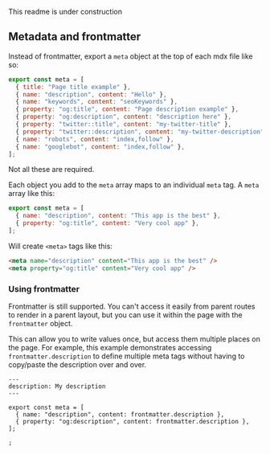 This readme is under construction

## Metadata and frontmatter

Instead of frontmatter, export a `meta` object at the top of each mdx file like so:

```js
export const meta = [
  { title: "Page title example" },
  { name: "description", content: "Hello" },
  { name: "keywords", content: "seoKeywords" },
  { property: "og:title", content: "Page description example" },
  { property: "og:description", content: "description here" },
  { property: "twitter::title", content: "my-twitter-title" },
  { property: "twitter::description", content: "my-twitter-description" },
  { name: "robots", content: "index,follow" },
  { name: "googlebot", content: "index,follow" },
];
```

Not all these are required.

Each object you add to the `meta` array maps to an individual `meta` tag. A `meta` array like this:

```js
export const meta = [
  { name: "description", content: "This app is the best" },
  { property: "og:title", content: "Very cool app" },
];
```

Will create `<meta>` tags like this:

```html
<meta name="description" content="This app is the best" />
<meta property="og:title" content="Very cool app" />
```

### Using frontmatter

Frontmatter is still supported. You can't access it easily from parent routes to render in a parent layout, but you can use it within the page with the `frontmatter` object.

This can allow you to write values once, but access them multiple places on the page. For example, this example demonstrates accessing `frontmatter.description` to define multiple meta tags without having to copy/paste the description over and over.

```mdx
---
description: My description
---

export const meta = [
  { name: "description", content: frontmatter.description },
  { property: "og:description", content: frontmatter.description },
];

;
```
